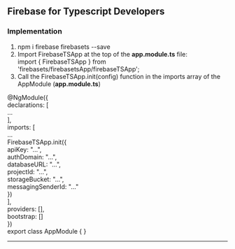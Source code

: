 ## Firebase for Typescript Developers

### Implementation
1. npm i firebase firebasets --save
2. Import FirebaseTSApp at the top of the **app.module.ts** file:  
        import { FirebaseTSApp } from 'firebasets/firebasetsApp/firebaseTSApp';
3. Call the FirebaseTSApp.init(config) function in the imports array of the AppModule (**app.module.ts**)

@NgModule({  
    declarations: [  
        ...  
    ],  
    imports: [  
        ...  
        FirebaseTSApp.init({  
            apiKey: "...",  
            authDomain: "...",  
            databaseURL: "...",  
            projectId: "...",  
            storageBucket: "...",  
            messagingSenderId: "..."  
        })  
    ],  
    providers: [],  
    bootstrap: []  
})  
export class AppModule { }  

---